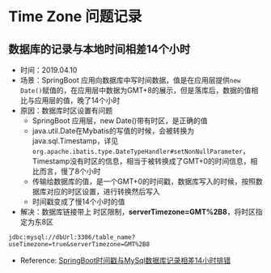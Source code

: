 # Time Zone 问题记录

## 数据库的记录与本地时间相差14个小时
+ 时间：2019.04.10
+ 场景：SpringBoot 应用向数据库中写时间数据，值是在应用层提供```new Date()```赋值的，在应用层中数据为GMT+8的展示，但是落库后，数据的值相比与应用层的值，晚了14个小时
+ 原因：数据库时区设置有问题
  + SpringBoot 应用层，new Date()带有时区，是正确的值
  + java.util.Date在Mybatis的写值的时候，会被转换为java.sql.Timestamp，详见```org.apache.ibatis.type.DateTypeHandler#setNonNullParameter```，Timestamp没有时区的信息，相当于被转换成了GMT+0的时间信息，相比而言，慢了8个小时
  + 传输给数据库的值，是一个GMT+0的时间戳，数据库写入的时候，按照数据库对应的时区设置，进行转换然后写入
  + 时间戳变成了慢14个小时的值
+ 解决：数据库链接带上 时区限制，**serverTimezone=GMT%2B8**，将时区指定为东8区
```
jdbc:mysql://dbUrl:3306/table_name?useTimezone=true&serverTimezone=GMT%2B8
```

+ Reference: [SpringBoot时间戳与MySql数据库记录相差14小时排错](http://www.cnblogs.com/jason1990/archive/2018/11/28/10032181.html)